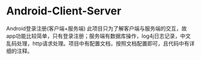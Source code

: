 # Android-Client-Server
Android登录注册(客户端+服务端)
此项目只为了解客户端与服务端的交互，故app功能比较简单，只有登录注册；服务端有数据库操作，log4j日志记录，中文乱码处理，http请求处理。项目中有配置文档，按照文档配置即可，且代码中有详细的注释。
